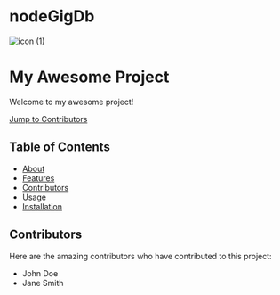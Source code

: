 # nodeGigDb


![icon (1)](https://github.com/kfiddle/nodeGigDb/assets/68034977/b4944a49-d388-411c-9062-4f4ab94ffb1f)

# My Awesome Project

Welcome to my awesome project!

[Jump to Contributors](#contributors)

## Table of Contents

- [About](#about)
- [Features](#features)
- [Contributors](#contributors)
- [Usage](#usage)
- [Installation](#installation)

<a name="contributors"></a>
## Contributors

Here are the amazing contributors who have contributed to this project:

- John Doe
- Jane Smith

<!-- Rest of the content -->
